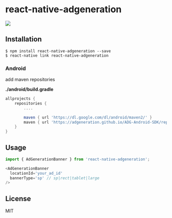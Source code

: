 
# react-native-adgeneration
![](https://badge.fury.io/js/react-native-adgeneration.svg)

## Installation
```
$ npm install react-native-adgeneration --save
$ react-native link react-native-adgeneration
```

### Android
add maven repositories

**./android/build.gradle**

```gradle
allprojects {
    repositories {
        ....

        maven { url 'https://dl.google.com/dl/android/maven2/' }
        maven { url 'https://adgeneration.github.io/ADG-Android-SDK/repository' }
    }
}
```

## Usage
```javascript
import { AdGenerationBanner } from 'react-native-adgeneration';

<AdGenerationBanner
  locationId='your_ad_id'
  bannerType='sp' // sp|rect|tablet|large
/>
```

## License
MIT
  